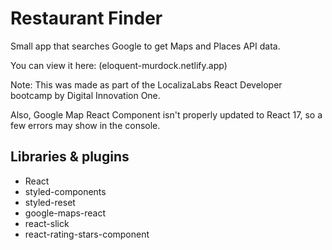 # Restaurant Finder

Small app that searches Google to get Maps and Places API data.

You can view it here: (eloquent-murdock.netlify.app)

Note: This was made as part of the LocalizaLabs React Developer bootcamp by Digital Innovation One.

Also, Google Map React Component isn't properly updated to React 17, so a few errors may show in the console.

## Libraries & plugins

- React
- styled-components
- styled-reset
- google-maps-react
- react-slick
- react-rating-stars-component
